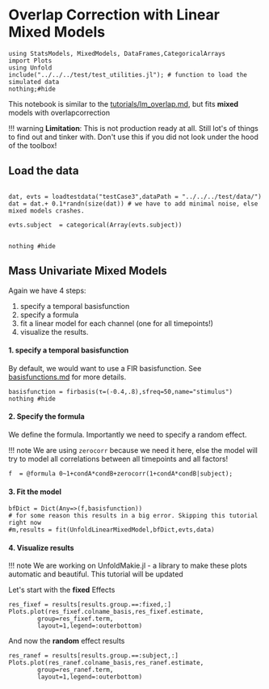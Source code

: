 # Overlap Correction with Linear Mixed Models

```@example Main
using StatsModels, MixedModels, DataFrames,CategoricalArrays
import Plots
using Unfold
include("../../../test/test_utilities.jl"); # function to load the simulated data
nothing;#hide
```


This notebook is similar to the [tutorials/lm_overlap.md](@ref), but fits **mixed** models with overlapcorrection

!!! warning **Limitation**: This is not production ready at all. Still lot's of things to find out and tinker with. Don't use this if you did not look under the hood of the toolbox!

## Load the data

```@example Main

dat, evts = loadtestdata("testCase3",dataPath = "../../../test/data/")
dat = dat.+ 0.1*randn(size(dat)) # we have to add minimal noise, else mixed models crashes.

evts.subject  = categorical(Array(evts.subject))


nothing #hide
```


## Mass Univariate **Mixed** Models
Again we have 4 steps:
1. specify a temporal basisfunction
2. specify a formula
3. fit a linear model for each channel (one for all timepoints!)
4. visualize the results.

#### 1. specify a temporal basisfunction
By default, we would want to use a FIR basisfunction. See [basisfunctions.md](@ref) for more details.
```@example Main
basisfunction = firbasis(τ=(-0.4,.8),sfreq=50,name="stimulus")
nothing #hide
```




#### 2. Specify the formula
We define the formula. Importantly we need to specify a random effect. 

!!! note We are using `zerocorr` because we need it here, else the model will try to model all correlations between all timepoints and all factors!

```@example Main
f  = @formula 0~1+condA*condB+zerocorr(1+condA*condB|subject);
```


#### 3. Fit the model
```@example Main
bfDict = Dict(Any=>(f,basisfunction))
# for some reason this results in a big error. Skipping this tutorial right now
#m,results = fit(UnfoldLinearMixedModel,bfDict,evts,data) 
```


#### 4. Visualize results

!!! note
        We are working on UnfoldMakie.jl - a library to make these plots automatic and beautiful. This tutorial will be updated

Let's start with the **fixed** Effects
```@example Main
res_fixef = results[results.group.==:fixed,:]
Plots.plot(res_fixef.colname_basis,res_fixef.estimate,
        group=res_fixef.term,
        layout=1,legend=:outerbottom)
```




And now the **random** effect results
```@example Main
res_ranef = results[results.group.==:subject,:]
Plots.plot(res_ranef.colname_basis,res_ranef.estimate,
        group=res_ranef.term,
        layout=1,legend=:outerbottom)
```



